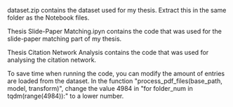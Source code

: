 dataset.zip contains the dataset used for my thesis. Extract this in the same folder as the Notebook files.

Thesis Slide-Paper Matching.ipyn contains the code that was used for the slide-paper matching part of my thesis.

Thesis Citation Network Analysis contains the code that was used for analysing the citation network. 

To save time when running the code, you can modify the amount of entries are loaded from the dataset. 
In the function "process_pdf_files(base_path, model, transform)", change the value 4984 in "for folder_num in tqdm(range(4984)):" to a lower number.
